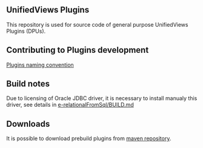 UnifiedViews Plugins
---

This repository is used for source code of general purpose UnifiedViews Plugins (DPUs).

## Contributing to Plugins development

[Plugins naming convention](NamingConvention)

## Build notes

Due to licensing of Oracle JDBC driver, it is necessary to install manualy this driver, see details in [e-relationalFromSql/BUILD.md](./e-relationalFromSql/BUILD.md)

## Downloads

It is possible to download prebuild plugins from [maven repository](http://maven.eea.sk/artifactory/public/eu/unifiedviews/plugins/).

